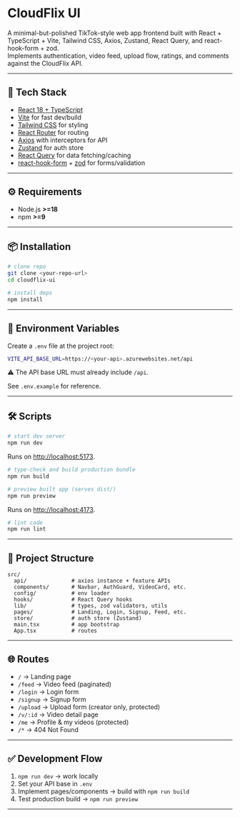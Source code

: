 # CloudFlix UI

A minimal-but-polished TikTok-style web app frontend built with React + TypeScript + Vite, Tailwind CSS, Axios, Zustand, React Query, and react-hook-form + zod.  
Implements authentication, video feed, upload flow, ratings, and comments against the CloudFlix API.

---

## 🚀 Tech Stack
- [React 18 + TypeScript](https://react.dev/)
- [Vite](https://vitejs.dev/) for fast dev/build
- [Tailwind CSS](https://tailwindcss.com/) for styling
- [React Router](https://reactrouter.com/) for routing
- [Axios](https://axios-http.com/) with interceptors for API
- [Zustand](https://github.com/pmndrs/zustand) for auth store
- [React Query](https://tanstack.com/query/latest) for data fetching/caching
- [react-hook-form](https://react-hook-form.com/) + [zod](https://zod.dev/) for forms/validation

---

## ⚙️ Requirements
- Node.js **>=18**
- npm **>=9**

---

## 📦 Installation

```bash
# clone repo
git clone <your-repo-url>
cd cloudflix-ui

# install deps
npm install
````

---

## 🔑 Environment Variables

Create a `.env` file at the project root:

```bash
VITE_API_BASE_URL=https://<your-api>.azurewebsites.net/api
```

⚠️ The API base URL must already include `/api`.

See `.env.example` for reference.

---

## 🛠️ Scripts

```bash
# start dev server
npm run dev
```

Runs on [http://localhost:5173](http://localhost:5173).

```bash
# type-check and build production bundle
npm run build
```

```bash
# preview built app (serves dist/)
npm run preview
```

Runs on [http://localhost:4173](http://localhost:4173).

```bash
# lint code
npm run lint
```

---

## 📂 Project Structure

```
src/
  api/              # axios instance + feature APIs
  components/       # Navbar, AuthGuard, VideoCard, etc.
  config/           # env loader
  hooks/            # React Query hooks
  lib/              # types, zod validators, utils
  pages/            # Landing, Login, Signup, Feed, etc.
  store/            # auth store (Zustand)
  main.tsx          # app bootstrap
  App.tsx           # routes
```

---

## 🌐 Routes

* `/` → Landing page
* `/feed` → Video feed (paginated)
* `/login` → Login form
* `/signup` → Signup form
* `/upload` → Upload form (creator only, protected)
* `/v/:id` → Video detail page
* `/me` → Profile & my videos (protected)
* `/*` → 404 Not Found

---

## ✅ Development Flow

1. `npm run dev` → work locally
2. Set your API base in `.env`
3. Implement pages/components → build with `npm run build`
4. Test production build → `npm run preview`

---

